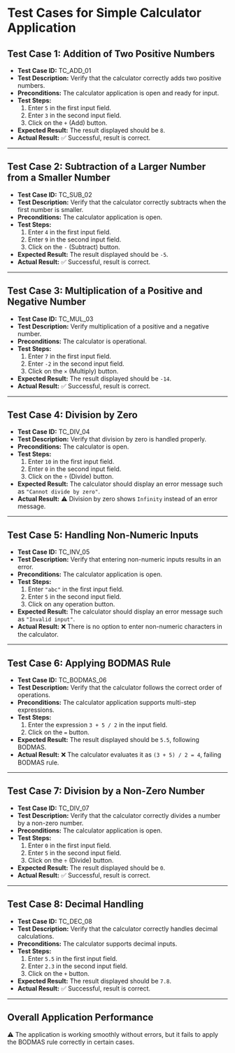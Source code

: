 
# Test Cases for Simple Calculator Application

## Test Case 1: Addition of Two Positive Numbers
- **Test Case ID:** TC_ADD_01
- **Test Description:** Verify that the calculator correctly adds two positive numbers.
- **Preconditions:** The calculator application is open and ready for input.
- **Test Steps:**  
  1. Enter `5` in the first input field.  
  2. Enter `3` in the second input field.  
  3. Click on the `+` (Add) button.  
- **Expected Result:** The result displayed should be `8`.
- **Actual Result:** ✅ Successful, result is correct.

---

## Test Case 2: Subtraction of a Larger Number from a Smaller Number
- **Test Case ID:** TC_SUB_02
- **Test Description:** Verify that the calculator correctly subtracts when the first number is smaller.
- **Preconditions:** The calculator application is open.
- **Test Steps:**  
  1. Enter `4` in the first input field.  
  2. Enter `9` in the second input field.  
  3. Click on the `-` (Subtract) button.  
- **Expected Result:** The result displayed should be `-5`.
- **Actual Result:** ✅ Successful, result is correct.

---

## Test Case 3: Multiplication of a Positive and Negative Number
- **Test Case ID:** TC_MUL_03
- **Test Description:** Verify multiplication of a positive and a negative number.
- **Preconditions:** The calculator is operational.
- **Test Steps:**  
  1. Enter `7` in the first input field.  
  2. Enter `-2` in the second input field.  
  3. Click on the `×` (Multiply) button.  
- **Expected Result:** The result displayed should be `-14`.
- **Actual Result:** ✅ Successful, result is correct.

---

## Test Case 4: Division by Zero
- **Test Case ID:** TC_DIV_04
- **Test Description:** Verify that division by zero is handled properly.
- **Preconditions:** The calculator is open.
- **Test Steps:**  
  1. Enter `10` in the first input field.  
  2. Enter `0` in the second input field.  
  3. Click on the `÷` (Divide) button.  
- **Expected Result:** The calculator should display an error message such as `"Cannot divide by zero"`.
- **Actual Result:** ⚠️ Division by zero shows `Infinity` instead of an error message.

---

## Test Case 5: Handling Non-Numeric Inputs
- **Test Case ID:** TC_INV_05
- **Test Description:** Verify that entering non-numeric inputs results in an error.
- **Preconditions:** The calculator application is open.
- **Test Steps:**  
  1. Enter `"abc"` in the first input field.  
  2. Enter `5` in the second input field.  
  3. Click on any operation button.  
- **Expected Result:** The calculator should display an error message such as `"Invalid input"`.
- **Actual Result:** ❌ There is no option to enter non-numeric characters in the calculator.

---

## Test Case 6: Applying BODMAS Rule
- **Test Case ID:** TC_BODMAS_06
- **Test Description:** Verify that the calculator follows the correct order of operations.
- **Preconditions:** The calculator application supports multi-step expressions.
- **Test Steps:**  
  1. Enter the expression `3 + 5 / 2` in the input field.  
  2. Click on the `=` button.  
- **Expected Result:** The result displayed should be `5.5`, following BODMAS.
- **Actual Result:** ❌ The calculator evaluates it as `(3 + 5) / 2 = 4`, failing BODMAS rule.

---

## Test Case 7: Division by a Non-Zero Number
- **Test Case ID:** TC_DIV_07
- **Test Description:** Verify that the calculator correctly divides a number by a non-zero number.
- **Preconditions:** The calculator application is open.
- **Test Steps:**  
  1. Enter `0` in the first input field.  
  2. Enter `5` in the second input field.  
  3. Click on the `÷` (Divide) button.  
- **Expected Result:** The result displayed should be `0`.
- **Actual Result:** ✅ Successful, result is correct.

---

## Test Case 8: Decimal Handling
- **Test Case ID:** TC_DEC_08
- **Test Description:** Verify that the calculator correctly handles decimal calculations.
- **Preconditions:** The calculator supports decimal inputs.
- **Test Steps:**  
  1. Enter `5.5` in the first input field.  
  2. Enter `2.3` in the second input field.  
  3. Click on the `+` button.  
- **Expected Result:** The result displayed should be `7.8`.
- **Actual Result:** ✅ Successful, result is correct.

---

## Overall Application Performance
⚠️ The application is working smoothly without errors, but it fails to apply the BODMAS rule correctly in certain cases.
